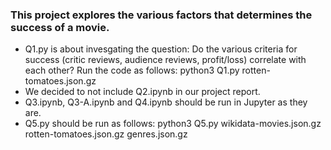 ### This project explores the various factors that determines the success of a movie.

- Q1.py is about invesgating the question: 
  Do the various criteria for success (critic reviews, audience reviews, profit/loss) correlate with each other? 
Run the code as follows: 
  python3 Q1.py rotten-tomatoes.json.gz 
- We decided to not include Q2.ipynb in our project report.
- Q3.ipynb, Q3-A.ipynb and Q4.ipynb should be run in Jupyter as they are.
- Q5.py should be run as follows: python3 Q5.py wikidata-movies.json.gz rotten-tomatoes.json.gz genres.json.gz
